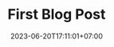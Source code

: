 ---
title: "First Blog Post"
date: 2023-06-20T17:11:01+07:00
categories: ["Blog"]
tags: ["first"]
# author: ["Me", "You"] # multiple authors

---